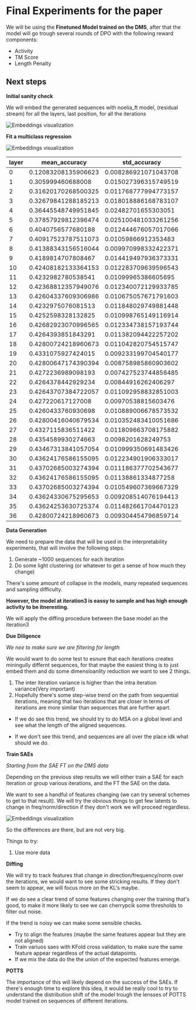 # Final Experiments for the paper




We will be using the **Finetuned Model trained on the DMS**, after that the model will go trough several rounds of DPO with the following reward components:
- Activity
- TM Score
- Length Penalty


## Next steps 

**Initial sanity check**


We will embed the generated sequences with noelia_ft model, (residual stream) for all the layers, last position, for all the iterations



![Embeddings visualization](../../../boxo/dpo_noelia/tsne_last_token_grid.png)





**Fit a multiclass regression**

![Embeddings visualization](../../../boxo/dpo_noelia/acc_per_layer.png)


<table>
  <thead>
    <tr>
      <th>layer</th>
      <th>mean_accuracy</th>
      <th>std_accuracy</th>
    </tr>
  </thead>
  <tbody>
    <tr><td>0</td><td>0.12083208135906623</td><td>0.008286921071043708</td></tr>
    <tr><td>1</td><td>0.305999460688008</td><td>0.015027396315749519</td></tr>
    <tr><td>2</td><td>0.31620170268500325</td><td>0.011768777994773157</td></tr>
    <tr><td>3</td><td>0.32679841288185213</td><td>0.018018886168783107</td></tr>
    <tr><td>4</td><td>0.36445548749951845</td><td>0.02482701655303051</td></tr>
    <tr><td>5</td><td>0.37857929812396474</td><td>0.025100481033261256</td></tr>
    <tr><td>6</td><td>0.4040756577680188</td><td>0.012444676057017066</td></tr>
    <tr><td>7</td><td>0.40917523787511073</td><td>0.01059866912353483</td></tr>
    <tr><td>8</td><td>0.41388343156516044</td><td>0.009970998332422371</td></tr>
    <tr><td>9</td><td>0.4189814707808467</td><td>0.014419497936373331</td></tr>
    <tr><td>10</td><td>0.42408182133364153</td><td>0.012283709639596543</td></tr>
    <tr><td>11</td><td>0.4232982780538541</td><td>0.01099965386605695</td></tr>
    <tr><td>12</td><td>0.42368812357949076</td><td>0.012340072129933785</td></tr>
    <tr><td>13</td><td>0.42604337609306986</td><td>0.010675057671791603</td></tr>
    <tr><td>14</td><td>0.4232975076081513</td><td>0.011848029749881448</td></tr>
    <tr><td>15</td><td>0.4252598328132825</td><td>0.010998765149116914</td></tr>
    <tr><td>16</td><td>0.42682923070996565</td><td>0.012334738157193744</td></tr>
    <tr><td>17</td><td>0.4264393851843291</td><td>0.011382094422257202</td></tr>
    <tr><td>18</td><td>0.42800724218960673</td><td>0.011042820754515747</td></tr>
    <tr><td>19</td><td>0.4331075927424015</td><td>0.009233199704540177</td></tr>
    <tr><td>20</td><td>0.42800647174390394</td><td>0.008758985860903602</td></tr>
    <tr><td>21</td><td>0.4272236989098193</td><td>0.007427523744856485</td></tr>
    <tr><td>22</td><td>0.4264378442929234</td><td>0.00844916262406297</td></tr>
    <tr><td>23</td><td>0.42643707384722057</td><td>0.011092958832851003</td></tr>
    <tr><td>24</td><td>0.427220617127008</td><td>0.00970538815603476</td></tr>
    <tr><td>25</td><td>0.4260433760930698</td><td>0.010889006678573532</td></tr>
    <tr><td>26</td><td>0.42800416040679534</td><td>0.010352483410051686</td></tr>
    <tr><td>27</td><td>0.4327115836511422</td><td>0.011809663708175882</td></tr>
    <tr><td>28</td><td>0.4354589930274663</td><td>0.0098201628249753</td></tr>
    <tr><td>29</td><td>0.43467313841057054</td><td>0.010999350691483426</td></tr>
    <tr><td>30</td><td>0.43624176586155095</td><td>0.012234901906333017</td></tr>
    <tr><td>31</td><td>0.43702685003274394</td><td>0.011186377702543677</td></tr>
    <tr><td>32</td><td>0.43624176586155095</td><td>0.01138861334877258</td></tr>
    <tr><td>33</td><td>0.43702685003274394</td><td>0.010549607369667329</td></tr>
    <tr><td>34</td><td>0.43624330675295653</td><td>0.009208514076194413</td></tr>
    <tr><td>35</td><td>0.43624253630725374</td><td>0.011482661704470123</td></tr>
    <tr><td>36</td><td>0.42800724218960673</td><td>0.009304454796859714</td></tr>
  </tbody>
</table>

**Data Generation**

We need to prepare the data that will be used in the interpretability experiments, that will involve the following steps.


1) Generate ~1000 sequences for each iteration
2) Do some light clustering (or whatever to get a sense of how much they change)


There's some amount of collapse in the models, many repeated sequences and sampling difficulty.

**However, the model at iteration3 is eassy to sample and has high enough activity to be itneresting.**


We will apply the diffing procedure between the base model an the iteration3



**Due Diligence**


*We nee to make sure we are filtering for length*

We would want to do some test to esnure that each iterations creates miningully differnt sequences, for that maybe the easiest thing is to just embed them and do some dimensioanlity reduction we want to see 2 things.


1) The inter iteration variance is higher than the intra iteration variance(Very important)
2) Hopefully there's some step-wise trend on the path from sequential iterations, meaning that two iterations that are closer in terms of iterations are more similar than sequences that are further apart.



- If we do see this trend, we should try to do MSA on a global level and see what the length of the aligned sequences.


- If we don't see this trend, and sequences are all over the place idk what should we do.



**Train SAEs**


*Starting from the SAE FT on the DMS data*


Depending on the previous step results we will either train a SAE for each iteration or group various iterations, and the FT the SAE on the data.


We want to see a handful of features changing (we can try several schemes to get to that result). We will try the obvious things to get few latents to change in freq/norm/direction if they don't work we will proceed regardless.



![Embeddings visualization](../../../boxo/dpo_noelia/cosine_similarity.png)


So the differences are there, but are not very big.


Things to try:
1) Use more data


**Diffing**


We will try to track features that change in direction/frequency/norm over the iterations, we would want to see some stricking results. If they don't seem to appear, we will focus more on the KL's maybe.


If we do see a clear trend of some features changing over the training that's good, to make it more likely to see we can cherrypcik some thresholds to filter out noise.

If the trend is noisy we can make some sensible checks.
- Try to align the features (maybe the same features appear but they are not aligned)
- Train variuos saes with KFold cross validation, to make sure the same feature appear regardless of the actual datapoints.
- If we mix the data do the the union of the expected features emerge.






**POTTS**



The importance of this will likely depend on the success of the SAEs.
If there's enough time to explore this idea, it would be really cool to try to understand the distribution shift of the model trough the lensses of POTTS model trained on sequences of different iterations.

































